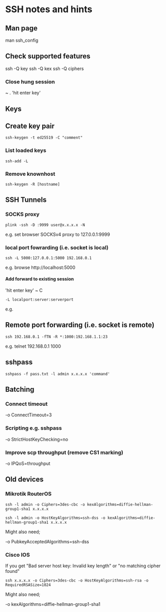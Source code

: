 # SSH notes and hints


## Man page

man ssh_config


## Check supported features

ssh -Q key
ssh -Q kex
ssh -Q ciphers


### Close hung session

~ . 'hit enter key'


## Keys

## Create key pair

```ssh-keygen -t ed25519 -C "comment"```


### List loaded keys

```ssh-add -L```


### Remove knownhost

```ssh-keygen -R [hostname]```


## SSH Tunnels


### SOCKS proxy

```plink -ssh -D :9999 user@x.x.x.x -N```

e.g. set browser SOCKSv4 proxy to 127.0.0.1:9999


### local port fowrarding (i.e. socket is local)

```ssh -L 5000:127.0.0.1:5000 192.168.0.1```

e.g. browse http://localhost:5000


#### Add forward to existing session

'hit enter key' ~ C

```-L localport:server:serverport```

e.g. 

## Remote port forwarding (i.e. socket is remote)


```ssh 192.168.0.1 -fTN -R *:1000:192.168.1.1:23```

e.g. telnet 192.168.0.1 1000



## sshpass

```sshpass -f pass.txt -l admin x.x.x.x 'command'```

## Batching

### Connect timeout

-o ConnectTimeout=3

### Scripting e.g. sshpass

-o StrictHostKeyChecking=no

### Improve scp throughput (remove CS1 marking)

-o IPQoS=throughput

## Old devices

### Mikrotik RouterOS

```ssh -l admin -o Ciphers=3des-cbc -o kexAlgorithms=diffie-hellman-group1-sha1 x.x.x.x```

```ssh -l admin -o HostKeyAlgorithms=ssh-dss -o kexAlgorithms=diffie-hellman-group1-sha1 x.x.x.x```

Might also need;

-o PubkeyAcceptedAlgorithms=ssh-dss


### Cisco IOS

If you get "Bad server host key: Invalid key length" or "no matching cipher found"

```ssh x.x.x.x -o Ciphers=3des-cbc -o HostKeyAlgorithms=ssh-rsa -o RequiredRSASize=1024```

Might also need;

-o kexAlgorithms=diffie-hellman-group1-sha1





